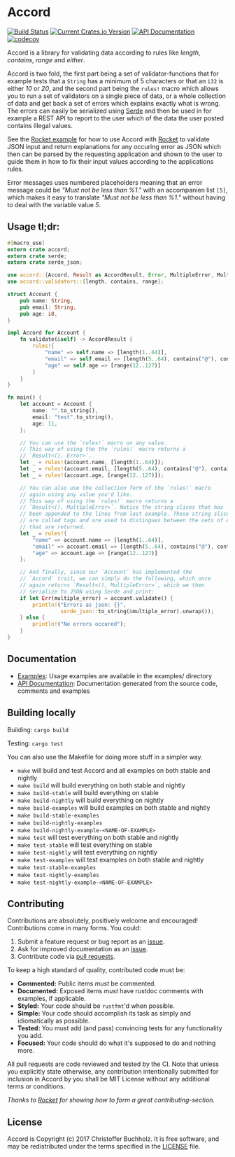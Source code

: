 # Accord

[![Build Status](https://travis-ci.org/ChrisBuchholz/accord.svg?branch=master)](https://travis-ci.org/ChrisBuchholz/accord)
[![Current Crates.io Version](https://img.shields.io/crates/v/accord.svg)](https://crates.io/crates/accord)
[![API Documentation](https://docs.rs/accord/badge.svg)](https://docs.rs/accord)
[![codecov](https://codecov.io/gh/ChrisBuchholz/accord/branch/master/graph/badge.svg)](https://codecov.io/gh/ChrisBuchholz/accord)

[contribute]: #Contributing
[conservative_impl_trait]: https://github.com/rust-lang/rfcs/blob/master/text/1522-conservative-impl-trait.md

Accord is a library for validating data according to rules like *length*, *contains*, *range* and *either*.

Accord is two fold, the first part being a set of validator-functions that
for example tests that a `String` has a minimum of 5 characters or that an `i32`
is either *10* or *20*, and the second part being the `rules!` macro which allows you
to run a set of validators on a single piece of data, or a whole collection of data
and get back a set of errors which explains exactly what is wrong. The errors can
easily be serialized using [Serde] and then be used in for example a REST API to
report to the user which of the data the user posted contains illegal values.

See the [Rocket example] for how to use Accord with [Rocket] to validate JSON input
and return explanations for any occuring error as JSON which then can be
parsed by the requesting application and shown to the user to guide them in
how to fix their input values according to the applications rules.

Error messages uses numbered placeholders meaning that an error message could
be *"Must not be less than %1."* with an accompanien list `[5]`, which makes
it easy to translate *"Must not be less than %1."* without having to deal with the
variable value *5*.

[Serde]: https://serde.rs
[Rocket]: https://rocket.rs
[Rocket example]: https://github.com/ChrisBuchholz/accord/tree/master/examples/rocket

## Usage tl;dr:

```rust
#[macro_use]
extern crate accord;
extern crate serde;
extern crate serde_json;

use accord::{Accord, Result as AccordResult, Error, MultipleError, MultipleInvalid};
use accord::validators::{length, contains, range};

struct Account {
    pub name: String,
    pub email: String,
    pub age: i8,
}

impl Accord for Account {
    fn validate(&self) -> AccordResult {
        rules!{
            "name" => self.name => [length(1..64)],
            "email" => self.email => [length(5..64), contains("@"), contains(".")],
            "age" => self.age => [range(12..127)]
        }
    }
}

fn main() {
    let account = Account {
        name: "".to_string(),
        email: "test".to_string(),
        age: 11,
    };

    // You can use the `rules!` macro on any value.
    // This way of using the the `rules!` macro returns a
    // `Result<(), Error>`.
    let _ = rules!(account.name, [length(1..64)]);
    let _ = rules!(account.email, [length(5..64), contains("@"), contains(".")]);
    let _ = rules!(account.age, [range(12..127)]);

    // You can also use the collection form of the `rules!` macro
    // again using any value you'd like.
    // This way of using the `rules!` macro returns a
    // `Result<(), MultipleError>`. Notice the string slices that has
    // been appended to the lines from last example. These string slices
    // are called tags and are used to distingues between the sets of errors
    // that are returned.
    let _ = rules!{
        "name" => account.name => [length(1..64)],
        "email" => account.email => [length(5..64), contains("@"), contains(".")],
        "age" => account.age => [range(12..127)]
    };

    // And finally, since our `Account` has implemented the
    // `Accord` trait, we can simply do the following, which once
    // again returns `Result<(), MultipleError>`, which we then
    // serialize to JSON using Serde and print:
    if let Err(multiple_error) = account.validate() {
        println!("Errors as json: {}",
                 serde_json::to_string(&multiple_error).unwrap());
    } else {
        println!("No errors occured");
    }
}
```

## Documentation

* [Examples]: Usage examples are available in the examples/ directory
* [API Documentation]: Documentation generated from the source code, comments and examples

[examples]: https://github.com/ChrisBuchholz/accord/tree/master/examples
[API Documentation]: https://docs.rs/accord

## Building locally

Building: `cargo build`

Testing: `cargo test`

You can also use the Makefile for doing more stuff in a simpler way.

* `make` will build and test Accord and all examples on both stable and nightly
* `make build` will build everything on both stable and nightly
* `make build-stable` will build everything on stable
* `make build-nightly` will build everything on nightly
* `make build-examples` will build examples on both stable and nightly
* `make build-stable-examples`
* `make build-nightly-examples`
* `make build-nightly-example-<NAME-OF-EXAMPLE>`
* `make test` will test everything on both stable and nightly
* `make test-stable` will test everything on stable
* `make test-nightly` will test everything on nightly
* `make test-examples` will test examples on both stable and nightly
* `make test-stable-examples`
* `make test-nightly-examples`
* `make test-nightly-example-<NAME-OF-EXAMPLE>`

## Contributing

Contributions are absolutely, positively welcome and encouraged! Contributions
come in many forms. You could:

1. Submit a feature request or bug report as an [issue][issues].
2. Ask for improved documentation as an [issue][issues].
3. Contribute code via [pull requests][pulls].

[issues]: https://github.com/ChrisBuchholz/accord/issues
[pulls]: https://github.com/ChrisBuchholz/accord/pulls

To keep a high standard of quality, contributed code must be:

  * **Commented:** Public items _must_ be commented.
  * **Documented:** Exposed items _must_ have rustdoc comments with
    examples, if applicable.
  * **Styled:** Your code should be `rustfmt`'d when possible.
  * **Simple:** Your code should accomplish its task as simply and
     idiomatically as possible.
  * **Tested:** You must add (and pass) convincing tests for any functionality you add.
  * **Focused:** Your code should do what it's supposed to do and nothing more.

All pull requests are code reviewed and tested by the CI. Note that unless you
explicitly state otherwise, any contribution intentionally submitted for
inclusion in Accord by you shall be MIT License without any additional terms or conditions.

*Thanks to [Rocket][rocket-contrib] for showing how to form a great contributing-section.*

[rocket-contrib]: https://github.com/SergioBenitez/Rocket/blob/master/README.md#contributing

## License

Accord is Copyright (c) 2017 Christoffer Buchholz. It is free software, and
may be redistributed under the terms specified in the [LICENSE] file.

[LICENSE]: /LICENSE


